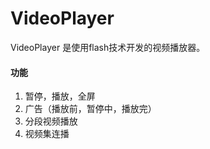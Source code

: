 VideoPlayer
===========

VideoPlayer 是使用flash技术开发的视频播放器。


#### 功能
1. 暂停，播放，全屏
2. 广告（播放前，暂停中，播放完）
3. 分段视频播放
4. 视频集连播


